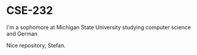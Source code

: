 # CSE-232
I'm a sophomore at Michigan State University studying computer science and German

Nice repository, Stefan.
